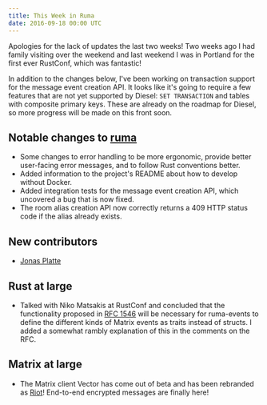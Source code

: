 ```yaml
---
title: This Week in Ruma
date: 2016-09-18 00:00 UTC
---
```


Apologies for the lack of updates the last two weeks!
Two weeks ago I had family visiting over the weekend and last weekend I was in Portland for the first ever RustConf, which was fantastic!

In addition to the changes below, I've been working on transaction support for the message event creation API.
It looks like it's going to require a few features that are not yet supported by Diesel: `SET TRANSACTION` and tables with composite primary keys.
These are already on the roadmap for Diesel, so more progress will be made on this front soon.

## Notable changes to [ruma](https://github.com/ruma/ruma)

* Some changes to error handling to be more ergonomic, provide better user-facing error messages, and to follow Rust conventions better.
* Added information to the project's README about how to develop without Docker.
* Added integration tests for the message event creation API, which uncovered a bug that is now fixed.
* The room alias creation API now correctly returns a 409 HTTP status code if the alias already exists.

## New contributors

* [Jonas Platte](https://github.com/jplatte)

## Rust at large

* Talked with Niko Matsakis at RustConf and concluded that the functionality proposed in [RFC 1546](https://github.com/rust-lang/rfcs/pull/1546) will be necessary for ruma-events to define the different kinds of Matrix events as traits instead of structs.
  I added a somewhat rambly explanation of this in the comments on the RFC.

## Matrix at large

* The Matrix client Vector has come out of beta and has been rebranded as [Riot](https://riot.im/)!
  End-to-end encrypted messages are finally here!
